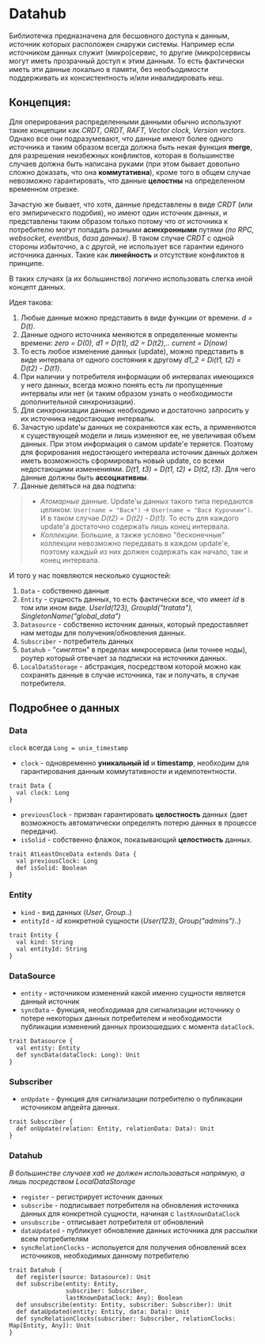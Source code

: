 # Datahub

Библиотечка предназначена для бесшовного доступа к данным, источник которых расположен снаружи системы. 
Например если источником данных служит (микро)сервис, то другие (микро)сервисы могут иметь прозрачный доступ к этим данным.
То есть фактически иметь эти данные локально в памяти, без необъодимости поддерживать их консистентность и/или инвалидировать кеш.

## Концепция:
Для оперирования распределенными данными обычно используют такие концепции как *CRDT, ORDT, RAFT, Vector clock, Version vectors*.
Однако все они подразумевают, что данные имеют более одного источника и таким образом всегда должна быть некая функция **merge**, для разрешения неизбежных конфликтов, 
которая в большинстве случаев должна быть написана руками (при этом бывает довольно сложно доказать, что она **коммутативна**), кроме того в общем случае невозможно гарантировать, 
что данные **целостны** на определенном временном отрезке. 

Зачастую же бывает, что хотя, данные представлены в виде *CRDT* (или его эмпирическго подобия), но имеют один источник данных,
и представлены таким образом только потому что от источника к потребителю могут попадать разными **асинхронными** путями *(по RPC, websocket, eventbus, база данных)*.
В таком случае *CRDT* с одной стороны избыточно, а с другой, не использует все гарантии единого источника данных. Такие как **линейность** и отсутствие конфликтов в принципе.

В таких случаях (а их большинство) логично использовать слегка иной концепт данных.

Идея такова:
1. Любые данные можно представить в виде функции от времени. *d = D(t)*. 
2. Данные одного источника меняются в определенные моменты времени: *zero = D(0), d1 = D(t1), d2 = D(t2),.. current = D(now)*
3. То есть любое изменение данных (update), можно представить в виде интервала от одного состояния к другому *d1_2 = Di(t1, t2) = D(t2) - D(t1)*.
4. При наличии у потребителя информации об интервалах имеющихся у него данных, всегда можно понять есть ли пропущенные интервалы или нет (и таким образом узнать о необходимости дополнительной синхронизации).
5. Для синхронизации данных необходимо и достаточно запросить у их источника недостающие интервалы.
6. Зачастую update'ы данных не сохраняются как есть, а применяются к существующей модели и лишь изменяют ее, не увеличивая объем данных. При этом информация о самом update'е теряется. Поэтому для форирования недостающего интервала источник данных должен иметь возможность сформировать новый update, со всеми недостающими изменениями. *D(t1, t3) = D(t1, t2) + D(t2, t3)*. Для чего данные должны быть **ассоциативны**.
7. Данные деляться на два подтипа:
  > * *Атомарные* данные. Update'ы данных такого типа передаются целиком: `User(name = "Вася")` -> `User(name = "Вася Курочкин")`. И в таком случае *D(t2) = D(t2) - D(t1)*. То есть для каждого update'а достаточно содержать лишь конец интервала. 
  > * *Коллекции*. Большие, а также условно "бесконечные" коллекции невозможно передавать в каждом update'е, поэтому каждый из них должен содержать как начало, так и конец интервала.

И того у нас появляются несколько сущностей:
1. `Data` - собственно данные
2. `Entity` - сущность данных, то есть фактически все, что имеет *id* в том или ином виде. *UserId(123), GroupId("tratata"), SingletonName("global_data")*
3. `Datasource` - собственно источник данных, который предоставляет нам методы для получения/обновления данных.
4. `Subscriber` - потребитель данных
5. `Datahub` - "синглтон" в пределах микросервиса (или точнее ноды), роутер который отвечает за подписки на источники данных.
6. `LocalDataStorage` - абстракция, посредством которой можно как сохранять данные в случае источника, так и получать, в случае потребителя.

## Подробнее о данных 

### Data

`clock` всегда `Long = unix_timestamp`

* `clock` - одновременно **уникальный id** и **timestamp**, необходим для гарантирования данным коммутативности и идемпотентности.

```
trait Data {
  val clock: Long
}
```

* `previousClock` - призван гарантировать **целостность** данных (дает возможность автоматически определять потерю данных в процессе передачи).
* `isSolid` - собственно флажок, показывающий **целостность** данных.

```
trait AtLeastOnceData extends Data {
  val previousClock: Long
  def isSolid: Boolean
}
```

### Entity

* `kind` - вид данных (*User*, *Group*..)
* `entityId` - *id* конкретной сущности (*User(123)*, *Group("admins")*..)

```
trait Entity {
  val kind: String
  val entityId: String
}
```

### DataSource

* `entity` - источником изменений какой именно сущности является данный источник
* `syncData` - функция, необходимая для сигнализации источнику о потере некоторых данных потребителем и необходимости публикации изменений данных произошедших с момента `dataСlock`.

```
trait Datasource {
  val entity: Entity
  def syncData(dataClock: Long): Unit
}
```

### Subscriber

* `onUpdate` - функция для сигнализации потребителю о публикации источником апдейта данных.

```
trait Subscriber {
  def onUpdate(relation: Entity, relationData: Data): Unit
}
```

### Datahub

*В большинстве случаев хаб не должен использоваться напрямую, а лишь посредством LocalDataStorage*

* `register` - регистрирует источник данных
* `subscribe` - подписывает потребителя на обновления источника данных для конкретной сущности, начиная с `lastKnownDataClock`
* `unsubscribe` - отписывает потребителя от обновлений
* `dataUpdated` - публикует обновление данных источника для рассылки всем потребителям
* `syncRelationClocks` - испольуется для получения обновлений всех источников, необходимых данному потребителю

```
trait Datahub {
  def register(source: Datasource): Unit
  def subscribe(entity: Entity,
                subscriber: Subscriber,
                lastKnownDataClock: Any): Boolean
  def unsubscribe(entity: Entity, subscriber: Subscriber): Unit
  def dataUpdated(entity: Entity, data: Data): Unit
  def syncRelationClocks(subscriber: Subscriber, relationClocks: Map[Entity, Any]): Unit
}
```
